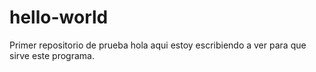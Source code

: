 # hello-world
Primer repositorio de prueba
hola aqui estoy escribiendo a ver para que sirve este programa.
